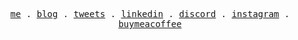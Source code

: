 <p align="center">
  <samp>
    <a href="https://www.delice.dev/">me</a> .
    <a href="https://fatihdelice.medium.com/">blog</a> .
    <a href="https://twitter.com/fatihdew">tweets</a> .
    <a href="https://www.linkedin.com/in/fatihdelice/">linkedin</a> .
    <a href="https://discord.gg/TD6DxU95TN">discord</a> .
    <a href="https://www.instagram.com/fatihdew/">instagram</a> .
    <a href="https://www.buymeacoffee.com/fatihdelice">buymeacoffee</a>
  </samp>
</p>
